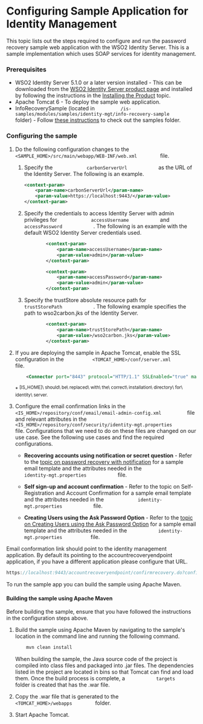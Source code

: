 # Configuring Sample Application for Identity Management

This topic lists out the steps required to configure and run the
password recovery sample web application with the WSO2 Identity
Server. This is a sample implementation which uses SOAP services for
identity management.

### Prerequisites

-   WSO2 Identity Server 5.1.0 or a later version installed - This can
    be downloaded from the [WSO2 Identity Server product
    page](http://wso2.com/products/identity-server/) and installed by
    following the instructions in the [Installing the
    Product](../../setup/installing-the-product) topic.
-   Apache Tomcat 6 - To deploy the sample web application.
-   InfoRecoverySample (located in
    `          /is-samples/modules/samples/identity-mgt/info-recovery-sample         `
    folder) - Follow [these instructions](../../using-wso2-identity-server/downloading-a-sample) to
    check out the samples folder.

### Configuring the sample

1.  Do the following configuration changes to the
    `          <SAMPLE_HOME>/src/main/webapp/WEB-INF/web.xml         `
    file.
    1.  Specify the `             carbonServerUrl            ` as the
        URL of the Identity Server. The following is an example.

        ``` xml
        <context-param>
            <param-name>carbonServerUrl</param-name>
            <param-value>https://localhost:9443/</param-value>
        </context-param>
        ```

    2.  Specify the credentials to access Identity Server with admin
        privileges for `             accessUsername            ` and
        `             accessPassword            ` . The following is an
        example with the default WSO2 Identity Server credentials
        used.  

        ``` xml
                <context-param>
                    <param-name>accessUsername</param-name>
                    <param-value>admin</param-value>
                </context-param>
        
                <context-param>
                    <param-name>accessPassword</param-name>
                    <param-value>admin</param-value>
                </context-param>
        ```

    3.  Specify the trustStore absolute resource path for
        `             trustStorePath            ` . The following
        example specifies the path to wso2carbon.jks of the Identity
        Server.

        ``` xml
                <context-param>
                    <param-name>trustStorePath</param-name>
                    <param-value>/wso2carbon.jks</param-value>
                </context-param>
        ```

2.  If you are deploying the sample in Apache Tomcat, enable the SSL
    configuration in the
    `           <TOMCAT_HOME>/conf/server.xml          ` file.

    ``` xml
        <Connector port="8443" protocol="HTTP/1.1" SSLEnabled="true" maxThreads="150" scheme="https" secure="true" clientAuth="false" sslProtocol="TLS" keystoreFile="[IS_HOME]/repository/resources/security/wso2carbon.jks" keystorePass="wso2carbon" />
    ```

    \*
    <sup>\[IS\_HOME\]\ should\ be\ replaced\ with\ the\ correct\ installation\ directory\ for\ identity\ server.</sup>

3.  Configure the email confirmation links in the
    `           <IS_HOME>/repository/conf/email/email-admin-config.xml          `
    file and relevant attributes in the
    `           <IS_HOME>/repository/conf/security/identity-mgt.properties          `
    file. Configurations that we need to do on these files are changed
    on our use case. See the following use cases and find the required
    configurations.

    -   **Recovering accounts using notification or secret question** -
        Refer to the [topic on password recovery with
        notification](../../using-wso2-identity-server/password-recovery) for a sample email template
        and the attributes needed in the
        `             identity-mgt.properties            ` file.

    -   **Self sign-up and account confirmation** - Refer to the topic
        on Self-Registration and Account Confirmation for a sample email
        template and the attributes needed in the
        `             identity-mgt.properties            ` file.

    -   **Creating Users using the Ask Password Option** - Refer to the
        [topic on Creating Users using the Ask Password
        Option](_Creating_Users_Using_the_Ask_Password_Option_) for a
        sample email template and the attributes needed in the
        `            identity-mgt.properties           ` file.

Email conformation link should point to the identity management
application. By default its pointing to the accountrecoveryendpoint
application, if you have a different application please configure that
URL.

``` java
https://localhost:9443/accountrecoveryendpoint/confirmrecovery.do?confirmation={{confirmation-code}}&amp;userstoredomain={{userstore-domain}}&amp;username={{url:user-name}}&amp;tenantdomain={{tenant-domain}}
```

To run the sample app you can build the sample using Apache Maven.

#### Building the sample using Apache Maven

Before building the sample, ensure that you have followed the
instructions in the configuration steps above.

1.  Build the sample using Apache Maven by navigating to the sample's
    location in the command line and running the following command.

    ``` java
        mvn clean install
    ```

    When building the sample, the Java source code of the project is
    compiled into class files and packaged into .jar files. The
    dependencies listed in the project are located in bins so that
    Tomcat can find and load them. Once the build process is complete, a
    `            targets           ` folder is created that has the .war
    file.

2.  Copy the .war file that is generated to the
    `          <TOMCAT_HOME>/webapps         ` folder.
3.  Start Apache Tomcat.  
      

